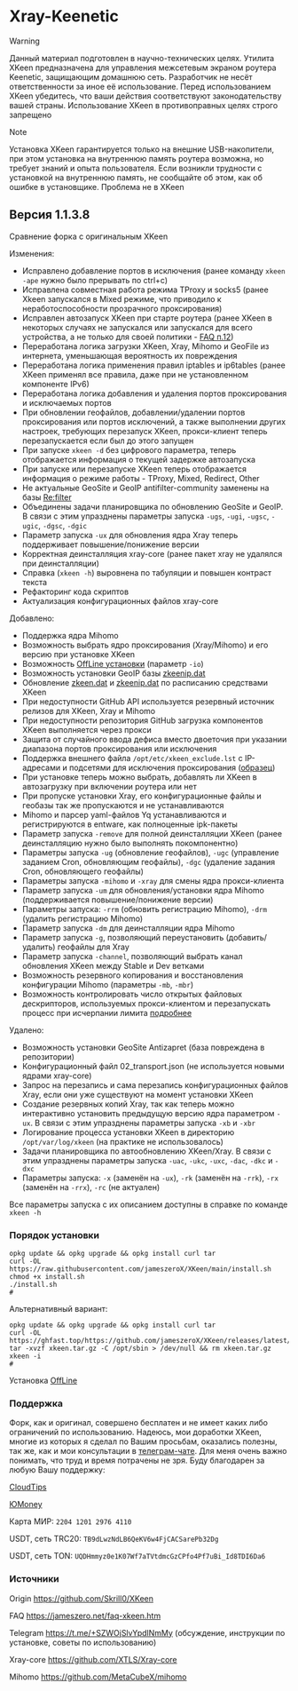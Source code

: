 # Xray-Keenetic

> [!WARNING]
> Данный материал подготовлен в научно-технических целях. Утилита XKeen предназначена для управления межсетевым экраном роутера Keenetic, защищающим домашнюю сеть. Разработчик не несёт ответственности за иное её использование. Перед использованием XKeen убедитесь, что ваши действия соответствуют законодательству вашей страны. Использование XKeen в противоправных целях строго запрещено

> [!NOTE]
> Установка XKeen гарантируется только на внешние USB-накопители, при этом установка на внутреннюю память роутера возможна, но требует знаний и опыта пользователя. Если возникли трудности с установкой на внутреннюю память, не сообщайте об этом, как об ошибке в установщике. Проблема не в XKeen

## Версия 1.1.3.8

Сравнение форка с оригинальным XKeen

Изменения:
- Исправлено добавление портов в исключения (ранее команду `xkeen -ape` нужно было прерывать по ctrl+c)
- Исправлена совместная работа режима TProxy и socks5 (ранее Xkeen запускался в Mixed режиме, что приводило к неработоспособности прозрачного проксирования)
- Исправлен автозапуск XKeen при старте роутера (ранее XKeen в некоторых случаях не запускался или запускался для всего устройства, а не только для своей политики - [FAQ п.12](https://jameszero.net/faq-xkeen.htm#12))
- Переработана логика загрузки XKeen, Xray, Mihomo и GeoFile из интернета, уменьшающая вероятность их повреждения
- Переработана логика применения правил iptables и ip6tables (ранее XKeen применял все правила, даже при не установленном компоненте IPv6)
- Переработана логика добавления и удаления портов проксирования и исключаемых портов
- При обновлении геофайлов, добавлении/удалении портов проксирования или портов исключений, а также выполнении других настроек, требующих перезапуск XKeen, прокси-клиент теперь перезапускается если был до этого запущен
- При запуске `xkeen -d` без цифрового параметра, теперь отображается информация о текущей задержке автозапуска
- При запуске или перезапуске XKeen теперь отображается информация о режиме работы - TProxy, Mixed, Redirect, Other
- Не актуальные GeoSite и GeoIP antifilter-community заменены на базы [Re:filter](https://github.com/1andrevich/Re-filter-lists)
- Объединены задачи планировщика по обновлению GeoSite и GeoIP. В связи с этим упразднены параметры запуска `-ugs`, `-ugi`, `-ugsc`, `-ugic`, `-dgsc`, `-dgic`
- Параметр запуска `-ux` для обновления ядра Xray теперь поддерживает повышение/понижение версии
- Корректная деинсталляция xray-core (ранее пакет xray не удалялся при деинсталляции)
- Справка (`xkeen -h`) выровнена по табуляции и повышен контраст текста
- Рефакторинг кода скриптов
- Актуализация конфигурационных файлов xray-core

Добавлено:
- Поддержка ядра Mihomo
- Возможность выбрать ядро проксирования (Xray/Mihomo) и его версию при установке XKeen
- Возможность [OffLine установки](https://github.com/jameszeroX/XKeen/blob/main/OffLine_install.md) (параметр `-io`)
- Возможность установки GeoIP базы [zkeenip.dat](https://github.com/jameszeroX/zkeen-ip)
- Обновление [zkeen.dat](https://github.com/jameszeroX/zkeen-domains) и [zkeenip.dat](https://github.com/jameszeroX/zkeen-ip) по расписанию средствами XKeen
- При недоступности GitHub API используется резервный источник релизов для XKeen, Xray и Mihomo 
- При недоступности репозитория GitHub загрузка компонентов XKeen выполняется через прокси
- Защита от случайного ввода дефиса вместо двоеточия при указании диапазона портов проксирования или исключения
- Поддержка внешнего файла `/opt/etc/xkeen_exclude.lst` c IP-адресами и подсетями для исключения проксирования ([образец](https://raw.githubusercontent.com/jameszeroX/xkeen/main/xkeen_exclude.lst))
- При установке теперь можно выбрать, добавлять ли XKeen в автозагрузку при включении роутера или нет
- При пропуске установки Xray, его конфигурационные файлы и геобазы так же пропускаются и не устанавливаются
- Mihomo и парсер yaml-файлов Yq устанавливаются и регистрируются в entware, как полноценные ipk-пакеты
- Параметр запуска `-remove` для полной деинсталляции XKeen (ранее деинсталляцию нужно было выполнять покомпонентно)
- Параметры запуска `-ug` (обновление геофайлов), `-ugc` (управление заданием Cron, обновляющим геофайлы), `-dgc` (удаление задания Cron, обновляющего геофайлы)
- Параметры запуска `-mihomo` и `-xray` для смены ядра прокси-клиента
- Параметр запуска `-um` для обновления/установки ядра Mihomo (поддерживается повышение/понижение версии)
- Параметры запуска: `-rrm` (обновить регистрацию Mihomo), `-drm` (удалить регистрацию Mihomo)
- Параметр запуска `-dm` для деинсталляции ядра Mihomo
- Параметр запуска `-g`, позволяющий переустановить (добавить/удалить) геофайлы для Xray
- Параметр запуска `-channel`, позволяющий выбрать канал обновления XKeen между Stable и Dev ветками
- Возможность резервного копирования и восстановления конфигурации Mihomo (параметры `-mb`, `-mbr`)
- Возможность контролировать число открытых файловых дескрипторов, используемых прокси-клиентом и перезапускать процесс при исчерпании лимита  [подробнее](https://github.com/jameszeroX/XKeen/blob/main/FileDescriptors.md)

Удалено:
- Возможность установки GeoSite Antizapret (база повреждена в репозитории)
- Конфигурационный файл 02_transport.json (не используется новыми ядрами xray-core)
- Запрос на перезапись и сама перезапись конфигурационных файлов Xray, если они уже существуют на момент установки XKeen
- Создание резервных копий Xray, так как теперь можно интерактивно установить предыдущую версию ядра параметром `-ux`. В связи с этим упразднены параметры запуска `-xb` и `-xbr`
- Логирование процесса установки XKeen в директорию `/opt/var/log/xkeen` (на практике не использовалось)
- Задачи планировщика по автообновлению XKeen/Xray. В связи с этим упразднены параметры запуска `-uac`, `-ukc`, `-uxc`, `-dac`, `-dkc` и `-dxc`
- Параметры запуска: `-x` (заменён на `-ux`), `-rk` (заменён на `-rrk`), `-rx` (заменён на `-rrx`), `-rc` (не актуален)

Все параметры запуска с их описанием доступны в справке по команде `xkeen -h`

### Порядок установки
```
opkg update && opkg upgrade && opkg install curl tar
curl -OL https://raw.githubusercontent.com/jameszeroX/XKeen/main/install.sh
chmod +x install.sh
./install.sh
#
```
Альтернативный вариант:
```
opkg update && opkg upgrade && opkg install curl tar
curl -OL https://ghfast.top/https://github.com/jameszeroX/XKeen/releases/latest/download/xkeen.tar.gz
tar -xvzf xkeen.tar.gz -C /opt/sbin > /dev/null && rm xkeen.tar.gz
xkeen -i
#
```
Установка [OffLine](https://github.com/jameszeroX/XKeen/blob/main/OffLine_install.md)


### Поддержка
Форк, как и оригинал, совершено бесплатен и не имеет каких либо ограничений по использованию. Надеюсь, мои доработки XKeen, многие из которых я сделал по Вашим просьбам, оказались полезны, так же, как и мои консультации в [телеграм-чате](https://t.me/+SZWOjSlvYpdlNmMy). Для меня очень важно понимать, что труд и время потрачены не зря. Буду благодарен за любую Вашу поддержку:

[CloudTips](https://pay.cloudtips.ru/p/7edb30ec)

[ЮMoney](https://yoomoney.ru/to/41001350776240)

Карта МИР: `2204 1201 2976 4110`

USDT, сеть TRC20: `TB9dLwzNdLB6QeKV6w4FjCACSarePb32Dg`

USDT, сеть TON: `UQDHmmyz0e1K07Wf7aTVtdmcGzCPfo4Pf7uBi_Id8TDI6Da6`


### Источники
Origin <https://github.com/Skrill0/XKeen>

FAQ <https://jameszero.net/faq-xkeen.htm>

Telegram <https://t.me/+SZWOjSlvYpdlNmMy> (обсуждение, инструкции по установке, советы по использованию)

Xray-core <https://github.com/XTLS/Xray-core>

Mihomo <https://github.com/MetaCubeX/mihomo>
